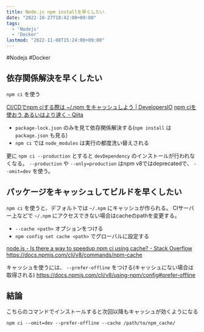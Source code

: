 ```yaml
---
title: Node.js npm installを早くしたい
date: "2022-10-27T18:42:00+09:00"
tags:
  - 'Nodejs'
  - 'Docker'
lastmod: "2022-11-08T15:24:00+09:00"
---
```


#Nodejs #Docker

## 依存関係解決を早くしたい

`npm ci` を使う

[CI/CDでnpm ciする際は ~/.npm をキャッシュしよう | DevelopersIO](https://dev.classmethod.jp/articles/cicd-npm-ci-cache/)
[npm ciを使おう あるいはより速く - Qiita](https://qiita.com/mstssk/items/8759c71f328cab802670)

- `package-lock.json` のみを見て依存関係解決する(`npm install` は `package.json` も見る)
- `npm ci` では `node_modules` は実行の都度洗い替えされる

更に `npm ci --production` とすると `devDependency` のインストールが行われなくなる。
`--production` や `--only=production` はnpm v8ではdeprecatedで、 `--omit=dev` を使う。

## パッケージをキャッシュしてビルドを早くしたい

`npm ci` を使うと、デフォルトでは `~/.npm` にキャッシュが作られる。
CIサーバー上などで `~/.npm` にアクセスできない場合はcacheのpathを変更する。

- `--cache <path>` オプションをつける
- `npm config set cache <path>` でグローバルに設定する

[node.js - Is there a way to speedup npm ci using cache? - Stack Overflow](https://stackoverflow.com/questions/55230628/is-there-a-way-to-speedup-npm-ci-using-cache)
<https://docs.npmjs.com/cli/v8/commands/npm-cache>

キャッシュを使うには、 `--prefer-offline` をつける(キャッシュにない場合は取得される)
<https://docs.npmjs.com/cli/v8/using-npm/config#prefer-offline>

## 結論

こちらのコマンドでインストールすると次回以降もキャッシュが効くようになる

```shell
npm ci --omit=dev --prefer-offline --cache /path/to/npm_cache/
```
